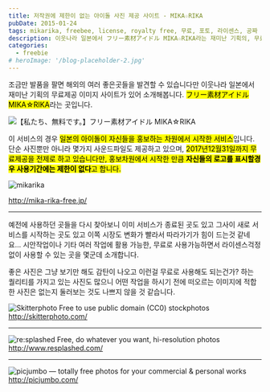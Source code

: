 ```yaml
---
title: 저작권에 제한이 없는 아이돌 사진 제공 사이트 - MIKA☆RIKA
pubDate: 2015-01-24
tags: mikarika, freebee, license, royalty free, 무료, 포토, 라이센스, 공짜
description: 이웃나라 일본에서 フリー素材アイドル MIKA☆RIKA라는 재미난 기획의, 무료제공 이미지 사이트가 있어 소개해봅니다. 아이돌이 자신들을 홍보하는 차원에서 시작한 서비스이며, 단순 사진뿐만 아니라 몇가지 사운드파일도 제공하고 있습니다. 2017년12월31일까지 기간제한을 두고 있습니다만, 자신들의 로고를 표시할경우에는 기간제한이 없다고 합니다.
categories:
  - freebie
# heroImage: '/blog-placeholder-2.jpg'
---
```


조금만 발품을 팔면 해외의 여러 좋은곳들을 발견할 수 있습니다만 이웃나라 일본에서 재미난 기획의 무료제공 이미지 사이트가 있어 소개해봅니다. <mark>フリー素材アイドル MIKA☆RIKA</mark>라는 곳입니다.

![【私たち、無料です。】フリー素材アイドル MIKA☆RIKA](https://farm9.staticflickr.com/8617/16162034129_608baa2dbd_c.jpg)

이 서비스의 경우 <mark>일본의 아이돌이 자신들을 홍보하는 차원에서 시작한 서비스</mark>입니다. 단순 사진뿐만 아니라 몇가지 사운드파일도 제공하고 있으며, <mark>2017년12월31일까지 무료제공을 전제로 하고 있습니다만, 홍보차원에서 시작한 만큼 <strong>자신들의 로고를 표시할경우 사용기간에는 제한이 없다</strong>고 합니다.</mark>

![mikarika](https://farm8.staticflickr.com/7384/16325645476_fd30957b78_c.jpg)

<a class="btn btn-default btn-custom" title="http://mika-rika-free.jp/" href="http://mika-rika-free.jp/">http://mika-rika-free.jp/</a>

---

예전에 사용하던 곳들을 다시 찾아보니 이미 서비스가 종료된 곳도 있고 그사이 새로 서비스를 시작하는 곳도 있고 이쪽 시장도 변화가 빨라서 따라가기가 힘이 드는것 같네요... 시안작업이나 기타 여러 작업에 활용 가능한, 무료로 사용가능하면서 라이센스걱정없이 사용할 수 있는 곳을 몇군데 소개합니다.

좋은 사진은 그냥 보기만 해도 감탄이 나오고 이런걸 무료로 사용해도 되는건가? 하는 퀄리티를 가지고 있는 사진도 많으니 어떤 작업을 하시기 전에 떠오르는 이미지에 적합한 사진은 없는지 둘러보는 것도 나쁘지 않을 것 같습니다.

![Skitterphoto  Free to use public domain (CC0) stockphotos](https://farm9.staticflickr.com/8572/15728244973_c2b9b8d963_z.jpg)
<a class="btn btn-default btn-custom" title="http://skitterphoto.com/" href="http://skitterphoto.com/">http://skitterphoto.com/</a>

---

![re:splashed  Free, do whatever you want, hi-resolution photos](https://farm9.staticflickr.com/8602/16160791330_aff5813994_z.jpg)
<a class="btn btn-default btn-custom" title="http://www.resplashed.com/" href="http://www.resplashed.com/">http://www.resplashed.com/</a>

---

![picjumbo — totally free photos for your commercial & personal works](https://farm9.staticflickr.com/8602/16162280117_c61421229d_z.jpg)
<a class="btn btn-default btn-custom" title="http://picjumbo.com/" href="http://picjumbo.com/">http://picjumbo.com/</a>

